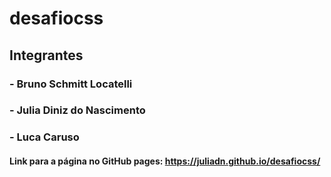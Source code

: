 # desafiocss


## Integrantes
### - Bruno Schmitt Locatelli
### - Julia Diniz do Nascimento
### - Luca Caruso


#### Link para a página no GitHub pages: https://juliadn.github.io/desafiocss/
